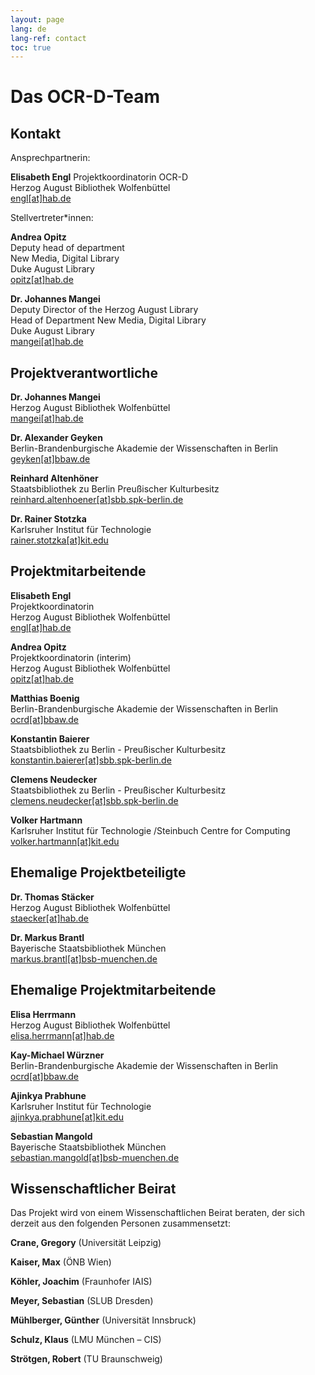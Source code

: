 ```yaml
---
layout: page
lang: de
lang-ref: contact
toc: true
---
```

# Das OCR-D-Team
## Kontakt

Ansprechpartnerin:

**Elisabeth Engl**
Projektkoordinatorin OCR-D  
Herzog August Bibliothek Wolfenbüttel  
[engl[at]hab.de](mailto:engl@hab.de)

Stellvertreter*innen:

**Andrea Opitz**  
Deputy head of department  
New Media, Digital Library  
Duke August Library  
[opitz[at]hab.de](mailto:opitz@hab.de?subject=Anfrage%20via%20OCR-D.de)

**Dr. Johannes Mangei**  
Deputy Director of the Herzog August Library  
Head of Department New Media, Digital Library  
Duke August Library  
[mangei[at]hab.de](mailto:mangei@hab.de?subject=Anfrage%20via%20OCR-D.de)

## Projektverantwortliche
**Dr. Johannes Mangei**  
Herzog August Bibliothek Wolfenbüttel  
[mangei[at]hab.de](mailto:mangei@hab.de)

**Dr. Alexander Geyken**  
Berlin-Brandenburgische Akademie der Wissenschaften in Berlin  
[geyken[at]bbaw.de](mailto:geyken@bbaw.de)

**Reinhard Altenhöner**  
Staatsbibliothek zu Berlin Preußischer Kulturbesitz  
[reinhard.altenhoener[at]sbb.spk-berlin.de](mailto:Reinhard.Altenhoener@sbb.spk-berlin.de)

**Dr. Rainer Stotzka**  
Karlsruher Institut für Technologie  
[rainer.stotzka[at]kit.edu](mailto:rainer.stotzka@kit.edu)

## Projektmitarbeitende
**Elisabeth Engl**  
Projektkoordinatorin  
Herzog August Bibliothek Wolfenbüttel  
[engl[at]hab.de](mailto:engl@hab.de?subject=Anfrage%20%C3%BCber%20OCR-D.de)

**Andrea Opitz**  
Projektkoordinatorin (interim)  
Herzog August Bibliothek Wolfenbüttel  
[opitz[at]hab.de](mailto:opitz@hab.de?subject=Anfrage%20%C3%BCber%20OCR-D.de)

**Matthias Boenig**  
Berlin-Brandenburgische Akademie der Wissenschaften in Berlin  
[ocrd[at]bbaw.de](mailto:ocrd@bbaw.de)

**Konstantin Baierer**  
Staatsbibliothek zu Berlin - Preußischer Kulturbesitz  
[konstantin.baierer[at]sbb.spk-berlin.de](mailto:konstantin.baierer@sbb.spk-berlin.de)

**Clemens Neudecker**   
Staatsbibliothek zu Berlin - Preußischer Kulturbesitz  
[clemens.neudecker[at]sbb.spk-berlin.de](mailto:clemens.neudecker@sbb.spk-berlin.de)

**Volker Hartmann**  
Karlsruher Institut für Technologie /Steinbuch Centre for Computing  
[volker.hartmann[at]kit.edu](mailto:volker.hartmann@kit.edu)

## Ehemalige Projektbeteiligte
**Dr. Thomas Stäcker**  
Herzog August Bibliothek Wolfenbüttel  
[staecker[at]hab.de](mailto:staecker@hab.de)

**Dr. Markus Brantl**  
Bayerische Staatsbibliothek München  
[markus.brantl[at]bsb-muenchen.de](mailto:markus.brantl@bsb-muenchen.de)

## Ehemalige Projektmitarbeitende
**Elisa Herrmann**  
Herzog August Bibliothek Wolfenbüttel  
[elisa.herrmann[at]hab.de](mailto:herrmann@hab.de)

**Kay-Michael Würzner**  
Berlin-Brandenburgische Akademie der Wissenschaften in Berlin  
[ocrd[at]bbaw.de](mailto:ocrd@bbaw.de)

**Ajinkya Prabhune**  
Karlsruher Institut für Technologie  
[ajinkya.prabhune[at]kit.edu](mailto:ajinkya.prabhune@kit.edu)

**Sebastian Mangold**  
Bayerische Staatsbibliothek München  
[sebastian.mangold[at]bsb-muenchen.de](mailto:sebastian.mangold@bsb-muenchen.de)

## Wissenschaftlicher Beirat
Das Projekt wird von einem Wissenschaftlichen Beirat beraten, der sich derzeit aus den folgenden Personen zusammensetzt:

**Crane, Gregory** (Universität Leipzig)

**Kaiser, Max** (ÖNB Wien)

**Köhler, Joachim** (Fraunhofer IAIS)

**Meyer, Sebastian** (SLUB Dresden)

**Mühlberger, Günther** (Universität Innsbruck)

**Schulz, Klaus** (LMU München – CIS)

**Strötgen, Robert** (TU Braunschweig)
